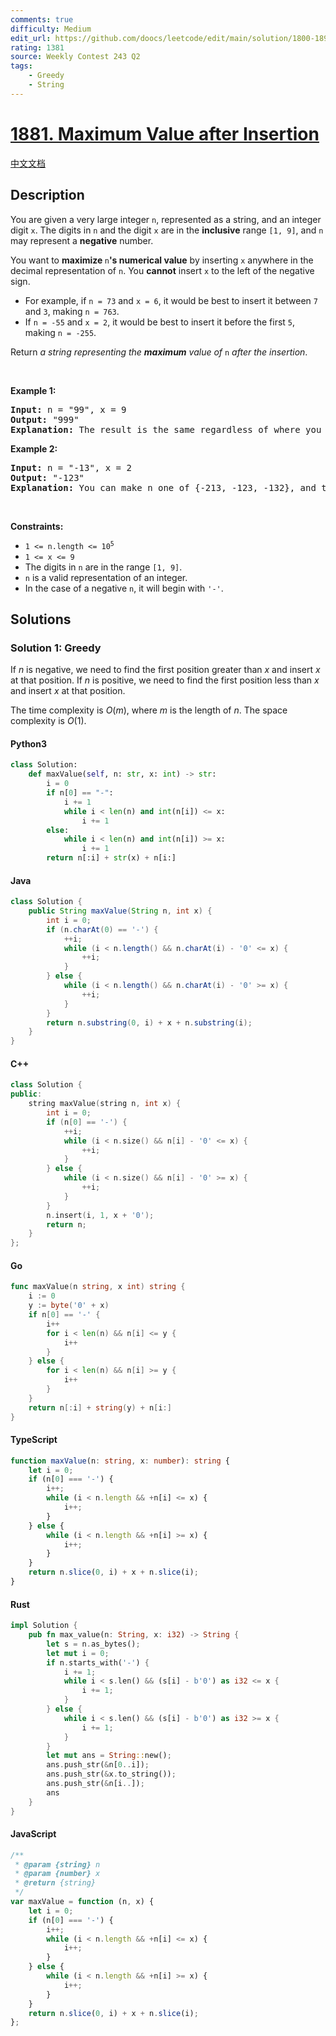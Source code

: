 ```yaml
---
comments: true
difficulty: Medium
edit_url: https://github.com/doocs/leetcode/edit/main/solution/1800-1899/1881.Maximum%20Value%20after%20Insertion/README_EN.md
rating: 1381
source: Weekly Contest 243 Q2
tags:
    - Greedy
    - String
---
```


<!-- problem:start -->

# [1881. Maximum Value after Insertion](https://leetcode.com/problems/maximum-value-after-insertion)

[中文文档](/solution/1800-1899/1881.Maximum%20Value%20after%20Insertion/README.md)

## Description

<!-- description:start -->

<p>You are given a very large integer <code>n</code>, represented as a string,​​​​​​ and an integer digit <code>x</code>. The digits in <code>n</code> and the digit <code>x</code> are in the <strong>inclusive</strong> range <code>[1, 9]</code>, and <code>n</code> may represent a <b>negative</b> number.</p>

<p>You want to <strong>maximize </strong><code>n</code><strong>&#39;s numerical value</strong> by inserting <code>x</code> anywhere in the decimal representation of <code>n</code>​​​​​​. You <strong>cannot</strong> insert <code>x</code> to the left of the negative sign.</p>

<ul>
	<li>For example, if <code>n = 73</code> and <code>x = 6</code>, it would be best to insert it between <code>7</code> and <code>3</code>, making <code>n = 763</code>.</li>
	<li>If <code>n = -55</code> and <code>x = 2</code>, it would be best to insert it before the first <code>5</code>, making <code>n = -255</code>.</li>
</ul>

<p>Return <em>a string representing the <strong>maximum</strong> value of </em><code>n</code><em>​​​​​​ after the insertion</em>.</p>

<p>&nbsp;</p>
<p><strong class="example">Example 1:</strong></p>

<pre>
<strong>Input:</strong> n = &quot;99&quot;, x = 9
<strong>Output:</strong> &quot;999&quot;
<strong>Explanation:</strong> The result is the same regardless of where you insert 9.
</pre>

<p><strong class="example">Example 2:</strong></p>

<pre>
<strong>Input:</strong> n = &quot;-13&quot;, x = 2
<strong>Output:</strong> &quot;-123&quot;
<strong>Explanation:</strong> You can make n one of {-213, -123, -132}, and the largest of those three is -123.
</pre>

<p>&nbsp;</p>
<p><strong>Constraints:</strong></p>

<ul>
	<li><code>1 &lt;= n.length &lt;= 10<sup>5</sup></code></li>
	<li><code>1 &lt;= x &lt;= 9</code></li>
	<li>The digits in <code>n</code>​​​ are in the range <code>[1, 9]</code>.</li>
	<li><code>n</code> is a valid representation of an integer.</li>
	<li>In the case of a negative <code>n</code>,​​​​​​ it will begin with <code>&#39;-&#39;</code>.</li>
</ul>

<!-- description:end -->

## Solutions

<!-- solution:start -->

### Solution 1: Greedy

If $n$ is negative, we need to find the first position greater than $x$ and insert $x$ at that position. If $n$ is positive, we need to find the first position less than $x$ and insert $x$ at that position.

The time complexity is $O(m)$, where $m$ is the length of $n$. The space complexity is $O(1)$.

<!-- tabs:start -->

#### Python3

```python
class Solution:
    def maxValue(self, n: str, x: int) -> str:
        i = 0
        if n[0] == "-":
            i += 1
            while i < len(n) and int(n[i]) <= x:
                i += 1
        else:
            while i < len(n) and int(n[i]) >= x:
                i += 1
        return n[:i] + str(x) + n[i:]
```

#### Java

```java
class Solution {
    public String maxValue(String n, int x) {
        int i = 0;
        if (n.charAt(0) == '-') {
            ++i;
            while (i < n.length() && n.charAt(i) - '0' <= x) {
                ++i;
            }
        } else {
            while (i < n.length() && n.charAt(i) - '0' >= x) {
                ++i;
            }
        }
        return n.substring(0, i) + x + n.substring(i);
    }
}
```

#### C++

```cpp
class Solution {
public:
    string maxValue(string n, int x) {
        int i = 0;
        if (n[0] == '-') {
            ++i;
            while (i < n.size() && n[i] - '0' <= x) {
                ++i;
            }
        } else {
            while (i < n.size() && n[i] - '0' >= x) {
                ++i;
            }
        }
        n.insert(i, 1, x + '0');
        return n;
    }
};
```

#### Go

```go
func maxValue(n string, x int) string {
	i := 0
	y := byte('0' + x)
	if n[0] == '-' {
		i++
		for i < len(n) && n[i] <= y {
			i++
		}
	} else {
		for i < len(n) && n[i] >= y {
			i++
		}
	}
	return n[:i] + string(y) + n[i:]
}
```

#### TypeScript

```ts
function maxValue(n: string, x: number): string {
    let i = 0;
    if (n[0] === '-') {
        i++;
        while (i < n.length && +n[i] <= x) {
            i++;
        }
    } else {
        while (i < n.length && +n[i] >= x) {
            i++;
        }
    }
    return n.slice(0, i) + x + n.slice(i);
}
```

#### Rust

```rust
impl Solution {
    pub fn max_value(n: String, x: i32) -> String {
        let s = n.as_bytes();
        let mut i = 0;
        if n.starts_with('-') {
            i += 1;
            while i < s.len() && (s[i] - b'0') as i32 <= x {
                i += 1;
            }
        } else {
            while i < s.len() && (s[i] - b'0') as i32 >= x {
                i += 1;
            }
        }
        let mut ans = String::new();
        ans.push_str(&n[0..i]);
        ans.push_str(&x.to_string());
        ans.push_str(&n[i..]);
        ans
    }
}
```

#### JavaScript

```js
/**
 * @param {string} n
 * @param {number} x
 * @return {string}
 */
var maxValue = function (n, x) {
    let i = 0;
    if (n[0] === '-') {
        i++;
        while (i < n.length && +n[i] <= x) {
            i++;
        }
    } else {
        while (i < n.length && +n[i] >= x) {
            i++;
        }
    }
    return n.slice(0, i) + x + n.slice(i);
};
```

<!-- tabs:end -->

<!-- solution:end -->

<!-- problem:end -->
